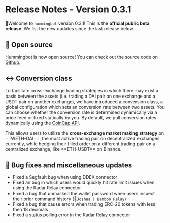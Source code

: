 # Release Notes - Version 0.3.1

🚀Welcome to `hummingbot` version 0.3.1! This is the **official public beta release**. We list the new updates since the last release below.

## 🙌 Open source

Hummingbot is now open source! You can check out the source code on [Github](https://github.com/coinalpha/hummingbot).

## ↔️ Conversion class

To facilitate cross-exchange trading strategies in which there may exist a basis between the assets (i.e. trading a DAI pair on one exchange and a USDT pair on another exchange), we have introduced a conversion class, a global configuration which sets an conversion rate between two assets. You can choose whether the conversion rate is determined dynamically via a price feed or fixed statically by you. By default, we pull conversion rates dynamically using the [CoinCap API](https://docs.coincap.io/).

This allows users to utilize the **cross-exchange market making strategy** on ==WETH-DAI==, the most active trading pair on decentralized exchanges currently, while hedging their filled order on a different trading pair on a centralized exchange, like ==ETH-USDT== on Binance.

## 🐞 Bug fixes and miscellaneous updates

- Fixed a Segfault bug when using DDEX connector
- Fixed an bug in which users would quickly hit rate limit issues when using the Radar Relay connector
- Fixed a bug that unmasked the wallet password when users inspect their prior command history (🙏`Joshua | Bamboo Relay`)
- Fixed a bug that cause errors when trading ERC-20 tokens with less then 18 decimals
- Fixed a status polling error in the Radar Relay connector
